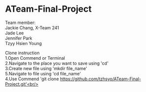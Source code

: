 # ATeam-Final-Project
Team member:<br/>
Jackie Chang, X-Team 241 <br/>
Jade Lee<br/>
Jennifer Park<br/>
Tzyy Hsien Young<br/>

Clone instruction<br/>
1.Open Commend or Terminal<br/>
2.Navigate to the place you want to save using 'cd'<br/>
3.Create new file using 'mkdir file_name'<br/>
5.Navigate to file using 'cd file_name'<br/>
4.Use Commend 'git clone https://github.com/tzhsyo/ATeam-Final-Project.git'<br/>
